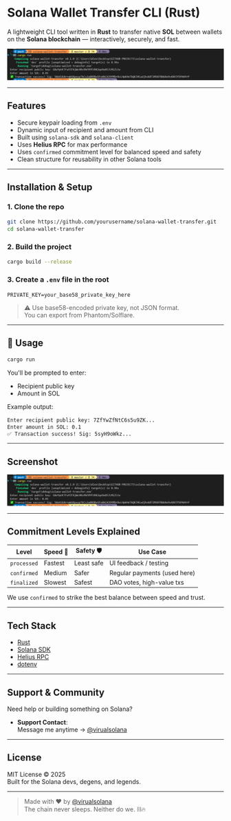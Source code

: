 #  Solana Wallet Transfer CLI (Rust)

A lightweight CLI tool written in **Rust** to transfer native **SOL** between wallets on the **Solana blockchain** — interactively, securely, and fast.


![tx-preview](./tx-preview.png)

---

##  Features

-  Secure keypair loading from `.env`
-  Dynamic input of recipient and amount from CLI
-  Built using `solana-sdk` and `solana-client`
-  Uses **Helius RPC** for max performance
-  Uses `confirmed` commitment level for balanced speed and safety
-  Clean structure for reusability in other Solana tools

---

##  Installation & Setup

### 1. Clone the repo

```bash
git clone https://github.com/yourusername/solana-wallet-transfer.git
cd solana-wallet-transfer
```

### 2. Build the project

```bash
cargo build --release
```

### 3. Create a `.env` file in the root

```env
PRIVATE_KEY=your_base58_private_key_here
```

> ⚠️ Use base58-encoded private key, not JSON format.  
> You can export from Phantom/Solflare.

---

## 🚀 Usage

```bash
cargo run
```

You'll be prompted to enter:
- Recipient public key
- Amount in SOL

Example output:

```
Enter recipient public key: 7ZfYwZfNtC6s5u9ZK...
Enter amount in SOL: 0.1
✅ Transaction success! Sig: 5syH9oWkz...
```

---

##  Screenshot

![tx-preview](./tx-preview.png)

---

##  Commitment Levels Explained

| Level        | Speed 🚀 | Safety 🛡️ | Use Case                          |
|--------------|----------|-----------|-----------------------------------|
| `processed`  | Fastest  | Least safe | UI feedback / testing             |
| `confirmed`  | Medium   | Safer      | Regular payments (used here)      |
| `finalized`  | Slowest  | Safest     | DAO votes, high-value txs         |

We use `confirmed` to strike the best balance between speed and trust.

---

##  Tech Stack

- [Rust](https://www.rust-lang.org/)
- [Solana SDK](https://docs.rs/solana-sdk)
- [Helius RPC](https://helius.dev/)
- [dotenv](https://crates.io/crates/dotenv)

---

##  Support & Community

Need help or building something on Solana?

-  **Support Contact**:  
  Message me anytime → [@virualsolana](https://t.me/virualsolana)

---

##  License

MIT License © 2025  
Built for the Solana devs, degens, and legends.

---

> Made with ❤️ by [@virualsolana](https://t.me/virualsolana)  
> The chain never sleeps. Neither do we. ⛓️🔥
